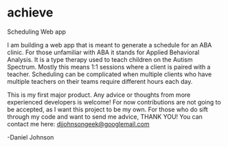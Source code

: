 # achieve
Scheduling Web app

I am building a web app that is meant to generate a schedule for an ABA clinic. For those unfamiliar with ABA it stands for Applied Behavioral Analysis. It is a type therapy used to teach children on the Autism Spectrum. Mostly this means 1:1 sessions where a client is paired with a teacher. Scheduling can be complicated when multiple clients who have multiple teachers on their teams require different hours each day.

This is my first major product. Any advice or thoughts from more experienced developers is welcome! For now contributions are not going to be accepted, as I want this project to be my own. For those who do sift through my code and want to send me advice, THANK YOU!
You can contact me here: djjohnsongeek@googlemail.com

-Daniel Johnson
